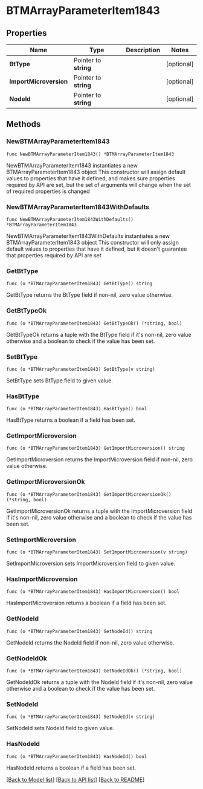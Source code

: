 # BTMArrayParameterItem1843

## Properties

Name | Type | Description | Notes
------------ | ------------- | ------------- | -------------
**BtType** | Pointer to **string** |  | [optional] 
**ImportMicroversion** | Pointer to **string** |  | [optional] 
**NodeId** | Pointer to **string** |  | [optional] 

## Methods

### NewBTMArrayParameterItem1843

`func NewBTMArrayParameterItem1843() *BTMArrayParameterItem1843`

NewBTMArrayParameterItem1843 instantiates a new BTMArrayParameterItem1843 object
This constructor will assign default values to properties that have it defined,
and makes sure properties required by API are set, but the set of arguments
will change when the set of required properties is changed

### NewBTMArrayParameterItem1843WithDefaults

`func NewBTMArrayParameterItem1843WithDefaults() *BTMArrayParameterItem1843`

NewBTMArrayParameterItem1843WithDefaults instantiates a new BTMArrayParameterItem1843 object
This constructor will only assign default values to properties that have it defined,
but it doesn't guarantee that properties required by API are set

### GetBtType

`func (o *BTMArrayParameterItem1843) GetBtType() string`

GetBtType returns the BtType field if non-nil, zero value otherwise.

### GetBtTypeOk

`func (o *BTMArrayParameterItem1843) GetBtTypeOk() (*string, bool)`

GetBtTypeOk returns a tuple with the BtType field if it's non-nil, zero value otherwise
and a boolean to check if the value has been set.

### SetBtType

`func (o *BTMArrayParameterItem1843) SetBtType(v string)`

SetBtType sets BtType field to given value.

### HasBtType

`func (o *BTMArrayParameterItem1843) HasBtType() bool`

HasBtType returns a boolean if a field has been set.

### GetImportMicroversion

`func (o *BTMArrayParameterItem1843) GetImportMicroversion() string`

GetImportMicroversion returns the ImportMicroversion field if non-nil, zero value otherwise.

### GetImportMicroversionOk

`func (o *BTMArrayParameterItem1843) GetImportMicroversionOk() (*string, bool)`

GetImportMicroversionOk returns a tuple with the ImportMicroversion field if it's non-nil, zero value otherwise
and a boolean to check if the value has been set.

### SetImportMicroversion

`func (o *BTMArrayParameterItem1843) SetImportMicroversion(v string)`

SetImportMicroversion sets ImportMicroversion field to given value.

### HasImportMicroversion

`func (o *BTMArrayParameterItem1843) HasImportMicroversion() bool`

HasImportMicroversion returns a boolean if a field has been set.

### GetNodeId

`func (o *BTMArrayParameterItem1843) GetNodeId() string`

GetNodeId returns the NodeId field if non-nil, zero value otherwise.

### GetNodeIdOk

`func (o *BTMArrayParameterItem1843) GetNodeIdOk() (*string, bool)`

GetNodeIdOk returns a tuple with the NodeId field if it's non-nil, zero value otherwise
and a boolean to check if the value has been set.

### SetNodeId

`func (o *BTMArrayParameterItem1843) SetNodeId(v string)`

SetNodeId sets NodeId field to given value.

### HasNodeId

`func (o *BTMArrayParameterItem1843) HasNodeId() bool`

HasNodeId returns a boolean if a field has been set.


[[Back to Model list]](../README.md#documentation-for-models) [[Back to API list]](../README.md#documentation-for-api-endpoints) [[Back to README]](../README.md)


